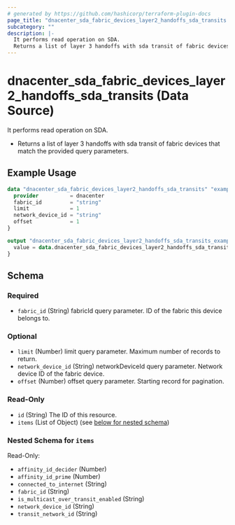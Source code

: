 ```yaml
---
# generated by https://github.com/hashicorp/terraform-plugin-docs
page_title: "dnacenter_sda_fabric_devices_layer2_handoffs_sda_transits Data Source - terraform-provider-dnacenter"
subcategory: ""
description: |-
  It performs read operation on SDA.
  Returns a list of layer 3 handoffs with sda transit of fabric devices that match the provided query parameters.
---
```


# dnacenter_sda_fabric_devices_layer2_handoffs_sda_transits (Data Source)

It performs read operation on SDA.

- Returns a list of layer 3 handoffs with sda transit of fabric devices that match the provided query parameters.

## Example Usage

```terraform
data "dnacenter_sda_fabric_devices_layer2_handoffs_sda_transits" "example" {
  provider          = dnacenter
  fabric_id         = "string"
  limit             = 1
  network_device_id = "string"
  offset            = 1
}

output "dnacenter_sda_fabric_devices_layer2_handoffs_sda_transits_example" {
  value = data.dnacenter_sda_fabric_devices_layer2_handoffs_sda_transits.example.items
}
```

<!-- schema generated by tfplugindocs -->
## Schema

### Required

- `fabric_id` (String) fabricId query parameter. ID of the fabric this device belongs to.

### Optional

- `limit` (Number) limit query parameter. Maximum number of records to return.
- `network_device_id` (String) networkDeviceId query parameter. Network device ID of the fabric device.
- `offset` (Number) offset query parameter. Starting record for pagination.

### Read-Only

- `id` (String) The ID of this resource.
- `items` (List of Object) (see [below for nested schema](#nestedatt--items))

<a id="nestedatt--items"></a>
### Nested Schema for `items`

Read-Only:

- `affinity_id_decider` (Number)
- `affinity_id_prime` (Number)
- `connected_to_internet` (String)
- `fabric_id` (String)
- `is_multicast_over_transit_enabled` (String)
- `network_device_id` (String)
- `transit_network_id` (String)
